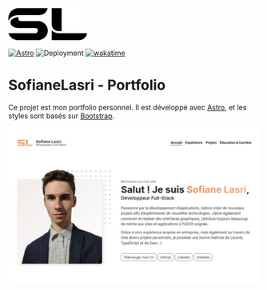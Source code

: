 <img src="src/images/sl-orange.svg" alt="logo sl">

<p>
<a href="https://astro.build"><img src="https://img.shields.io/badge/Based_on_Astro-060913?logo=astro&logoColor=white" alt="Astro"></a>
<img src="https://vercelbadge.vercel.app/api/sofianelasri/SofianeLasri_Portfolio" alt="Deployment">
<a href="https://wakatime.com/badge/user/018da7b9-5ddd-4615-a805-e871e840191c/project/24b89da6-bf47-4a31-8d88-01c6b1536ce3"><img src="https://wakatime.com/badge/user/018da7b9-5ddd-4615-a805-e871e840191c/project/24b89da6-bf47-4a31-8d88-01c6b1536ce3.svg" alt="wakatime"></a>
</p>

# SofianeLasri - Portfolio

Ce projet est mon portfolio personnel. Il est développé avec [Astro](https://astro.build/),
et les styles sont basés sur [Bootstrap](https://getbootstrap.com/).

![Capture d'écran du site](arts/preview.png)